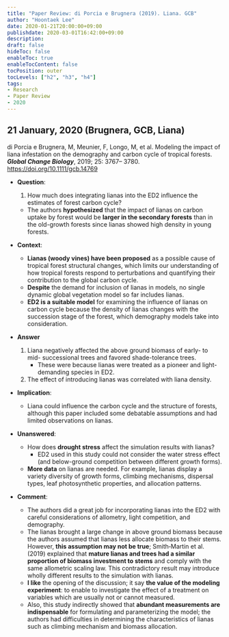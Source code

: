 ```yaml
---
title: "Paper Review: di Porcia e Brugnera (2019). Liana. GCB"
author: "Hoontaek Lee"
date: 2020-01-21T20:00:00+09:00
publishdate: 2020-03-01T16:42:00+09:00
description:
draft: false
hideToc: false
enableToc: true
enableTocContent: false
tocPosition: outer
tocLevels: ["h2", "h3", "h4"]
tags:
- Research
- Paper Review
- 2020
---
```


## 21 January, 2020 (Brugnera, GCB, Liana)

di Porcia e Brugnera, M, Meunier, F, Longo, M, et al. Modeling the impact of liana infestation on the demography and carbon cycle of tropical forests. **_Global Change Biology_**, 2019; 25: 3767– 3780. https://doi.org/10.1111/gcb.14769

- **Question**:

  1. How much does integrating lianas into the ED2 influence the estimates of forest carbon cycle?

  - The authors **hypothesized** that the impact of lianas on carbon uptake by forest would be **larger in the secondary forests** than in the old-growth forests since lianas showed high density in young forests.

- **Context**:

  - **Lianas (woody vines) have been proposed** as a possible cause of tropical forest structural changes, which limits our understanding of how tropical forests respond to perturbations and quantifying their contribution to the global carbon cycle.
  - **Despite** the demand for inclusion of lianas in models, no single dynamic global vegetation model so far includes lianas.
  - **ED2 is a suitable model** for examining the influence of lianas on carbon cycle because the density of lianas changes with the succession stage of the forest, which demography models take into consideration.

- **Answer**

  1. Liana negatively affected the above ground biomass of early- to mid- successional trees and favored shade-tolerance trees.
     - These were because lianas were treated as a pioneer and light-demanding species in ED2.
  2. The effect of introducing lianas was correlated with liana density.

- **Implication**:

  - Liana could influence the carbon cycle and the structure of forests, although this paper included some debatable assumptions and had limited observations on lianas.

- **Unanswered**:

  - How does **drought stress** affect the simulation results with lianas?
    - ED2 used in this study could not consider the water stress effect (and below-ground competition between different growth forms).
  - **More data** on lianas are needed. For example, lianas display a variety diversity of growth forms, climbing mechanisms, dispersal types, leaf photosynthetic properties, and allocation patterns.

- **Comment**: 

  - The authors did a great job for incorporating lianas into the ED2 with careful considerations of allometry, light competition, and demography.
  - The lianas brought a large change in above ground biomass because the authors assumed that lianas less allocate biomass to their stems. However, **this assumption may not be true**; Smith‐Martin et al. (2019) explained that **mature lianas and trees had a similar proportion of biomass investment to stems** and comply with the same allometric scaling law. This contradictory result may introduce wholly different results to the simulation with lianas.
  - **I like** the opening of the discussion; it say **the value of the modeling experiment**: to enable to investigate the effect of a treatment on variables which are usually not or cannot measured.
  - Also, this study indirectly showed that **abundant measurements are indispensable** for formulating and parameterizing the model; the authors had difficulties in determining the characteristics of lianas such as climbing mechanism and biomass allocation.